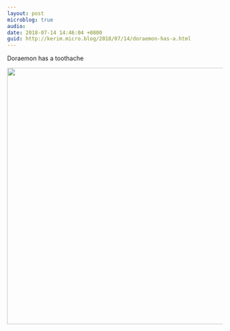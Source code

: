 ```yaml
---
layout: post
microblog: true
audio: 
date: 2018-07-14 14:46:04 +0800
guid: http://kerim.micro.blog/2018/07/14/doraemon-has-a.html
---
```

Doraemon has a toothache

<img src="http://micro.oxus.net/uploads/2018/c3d005230d.jpg" width="600" height="600" />
